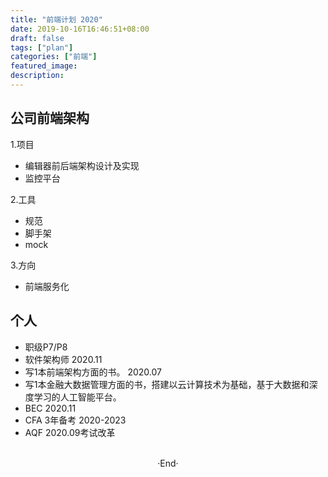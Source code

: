 ```yaml
---
title: "前端计划 2020"
date: 2019-10-16T16:46:51+08:00
draft: false
tags: ["plan"]
categories: ["前端"]
featured_image: 
description: 
---
```


## 公司前端架构

1.项目

- 编辑器前后端架构设计及实现
- 监控平台

2.工具

- 规范
- 脚手架
- mock

3.方向

- 前端服务化

## 个人

- 职级P7/P8
- 软件架构师 2020.11
- 写1本前端架构方面的书。 2020.07
- 写1本金融大数据管理方面的书，搭建以云计算技术为基础，基于大数据和深度学习的人工智能平台。
- BEC 2020.11
- CFA 3年备考 2020-2023
- AQF 2020.09考试改革

<br>

<center>  ·End·  </center>